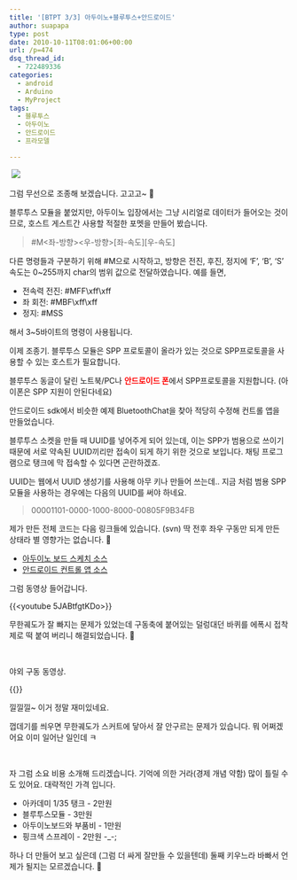 ```yaml
---
title: '[BTPT 3/3] 아두이노+블루투스+안드로이드'
author: suapapa
type: post
date: 2010-10-11T08:01:06+00:00
url: /p=474
dsq_thread_id:
  - 722489336
categories:
  - android
  - Arduino
  - MyProject
tags:
  - 블루투스
  - 아두이노
  - 안드로이드
  - 프라모델

---
```

&nbsp;![](https://homin.dev/asset/blog/image/btpt_run.jpg)

그럼 무선으로 조종해 보겠습니다. 고고고~ 🙂

블루투스 모듈을 붙었지만, 아두이노 입장에서는 그냥 시리얼로 데이터가 들어오는 것이므로, 호스트 게스트간 사용할 적절한 포멧을 만들어 봤습니다.

> #M<좌-방향><우-방향>[좌-속도\]\[우-속도]

다른 명령들과 구분하기 위해 #M으로 시작하고, 방향은 전진, 후진, 정지에 &#8216;F&#8217;, &#8216;B&#8217;, &#8216;S&#8217; 속도는 0~255까지 char의 범위 값으로 전달하였습니다. 예를 들면,

  * 전속력 전진: #MFF\xff\xff
  * 좌 회전: #MBF\xff\xff
  * 정지: #MSS


해서 3~5바이트의 명령이 사용됩니다.

이제 조종기.&nbsp;블루투스 모듈은 SPP 프로토콜이 올라가 있는 것으로 SPP프로토콜을 사용할 수 있는 호스트가 필요합니다.

블루투스 동글이 달린 노트북/PC나 <span style="color: rgb(255,0,0)"><strong>안드로이드 폰</strong></span>에서 SPP프로토콜을 지원합니다. (아이폰은 SPP 지원이 안된다네요)

안드로이드 sdk에서 비슷한 예제 BluetoothChat을 찾아 적당히 수정해 컨트롤 앱을 만들었습니다.&nbsp;

블루투스 소켓을 만들 때 UUID를 넣어주게 되어 있는데, 이는 SPP가 범용으로 쓰이기 때문에 서로 약속된 UUID끼리만 접속이 되게 하기 위한 것으로 보입니다. 채팅 프로그램으로 탱크에 막 접속할 수 있다면 곤란하겠죠.

UUID는 웹에서 UUID 생성기를 사용해 아무 키나 만들어 쓰는데.. 지금 처럼 범용 SPP 모듈을 사용하는 경우에는 다음의 UUID를 써야 하네요.

> 00001101-0000-1000-8000-00805F9B34FB

제가 만든 전체 코드는 다음 링크들에 있습니다. (svn)&nbsp;딱 전후 좌우 구동만 되게 만든 상태라 별 영향가는 없습니다. 🙂




  * [아두이노 보드 스케치 소스][1]
  * [안드로이드 컨트롤 앱 소스][2]


  그럼 동영상 들어갑니다.



  
  {{<youtube 5JABtfgtKDo>}}



  무한궤도가 잘 빠지는 문제가 있었는데 구동축에 붙어있는 덜렁대던 바퀴를 에폭시 접착제로 떡 붙여 버리니 해결되었습니다. 🙂



  &nbsp;



  야외 구동 동영상.



  
  {{<youtube tFwVIYyIKPM>}}



  낄낄낄~ 이거 정말 재미있네요.



  껍데기를 씌우면 무한궤도가 스커트에 닿아서 잘 안구르는 문제가 있습니다. 뭐 어쩌겠어요 이미 일어난 일인데 ㅋ



  &nbsp;



  자 그럼 소요 비용 소개해 드리겠습니다. 기억에 의한 거라(경제 개념 약함) 많이 틀릴 수도 있어요. 대략적인 가격 입니다.


  * 아카데미 1/35 탱크 - 2만원
  * 블루투스모듈 - 3만원
  * 아두이노보드와 부품비 - 1만원
  * 핑크색 스프레이 - 2만원 -_-;

하나 더 만들어 보고 싶은데 (그럼 더 싸게 잘만들 수 있을텐데) 둘째 키우느라 바빠서 언제가 될지는 모르겠습니다. 🙂

 [1]: https://homin.dev/svn/HW/PinkTank/arduino/pinktank
 [2]: https://homin.dev/svn/HW/PinkTank/android/TankCon
